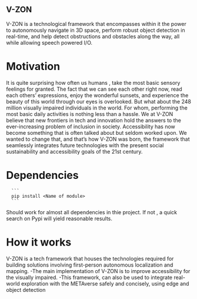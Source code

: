 ## V-ZON

   V-ZON is a technological framework that encompasses within it the power to autonomously navigate in 3D space, perform robust object detection in real-time, and help      detect obstructions and obstacles along the way, all while allowing speech powered I/O.



  # Motivation
  
  It is quite surprising how often us humans , take the most basic sensory feelings for granted. The fact that we can see each other right now, read each others’           expressions, enjoy the wonderful sunsets, and experience the beauty of this world through our eyes is overlooked.
  But what about the 248 million visually impaired individuals in the world. For whom, performing the most basic daily activities is nothing less than a hassle. 
  We at V-ZON believe that new frontiers in tech and innovation hold the answers to the ever-increasing problem of inclusion in society. Accessibility has now become       something that is often talked about but seldom worked upon. 
  We wanted to change that, and that’s how V-ZON was born, the framework that seamlessly integrates future technologies with the present social sustainability and         accessibility goals of the 21st century.
      
  # Dependencies
      
      ```
      pip install <Name of module>
      ```
   Should work for almost all dependencies in thie project. If not , a quick search on Pypi will yield reasonable results.
      
  # How it works
    
   V-ZON is a tech framework that houses the technologies required for building solutions involving first-person autonomous localization and mapping. -The main implementation of V-ZON is to improve accessibility for the visually impaired. -This framework, can also be used to integrate real-world exploration with the METAverse safely and concisely, using edge and object detection
      
